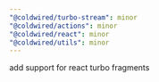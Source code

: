 ```yaml
---
"@coldwired/turbo-stream": minor
"@coldwired/actions": minor
"@coldwired/react": minor
"@coldwired/utils": minor
---
```


add support for react turbo fragments
